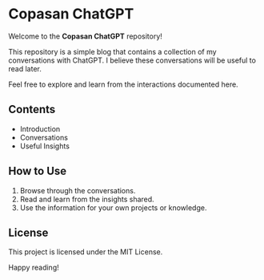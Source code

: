 # Copasan ChatGPT

Welcome to the **Copasan ChatGPT** repository!

This repository is a simple blog that contains a collection of my conversations with ChatGPT. I believe these conversations will be useful to read later.

Feel free to explore and learn from the interactions documented here.

## Contents

- Introduction
- Conversations
- Useful Insights

## How to Use

1. Browse through the conversations.
2. Read and learn from the insights shared.
3. Use the information for your own projects or knowledge.

## License

This project is licensed under the MIT License.

Happy reading!
